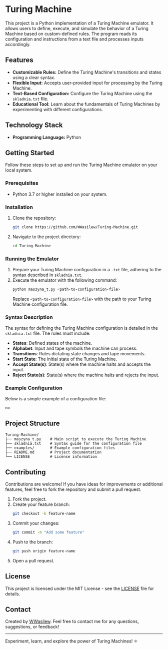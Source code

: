 # Turing Machine 



This project is a Python implementation of a Turing Machine emulator. It allows users to define, execute, and simulate the behavior of a Turing Machine based on custom-defined rules. The program reads its configuration and instructions from a text file and processes inputs accordingly.

## Features

- **Customizable Rules:** Define the Turing Machine's transitions and states using a clear syntax.
- **Flexible Input:** Accepts user-provided input for processing by the Turing Machine.
- **Text-Based Configuration:** Configure the Turing Machine using the `skladnia.txt` file.
- **Educational Tool:** Learn about the fundamentals of Turing Machines by experimenting with different configurations.

## Technology Stack

- **Programming Language:** Python

## Getting Started

Follow these steps to set up and run the Turing Machine emulator on your local system.

### Prerequisites

- Python 3.7 or higher installed on your system.

### Installation

1. Clone the repository:
   ```bash
   git clone https://github.com/WWasilew/Turing-Machine.git
   ```
2. Navigate to the project directory:
   ```bash
   cd Turing-Machine
   ```

### Running the Emulator

1. Prepare your Turing Machine configuration in a `.txt` file, adhering to the syntax described in `skladnia.txt`.
2. Execute the emulator with the following command:
   ```bash
   python maszyna_t.py <path-to-configuration-file>
   ```
   Replace `<path-to-configuration-file>` with the path to your Turing Machine configuration file.

### Syntax Description

The syntax for defining the Turing Machine configuration is detailed in the `skladnia.txt` file. The rules must include:

- **States**: Defined states of the machine.
- **Alphabet**: Input and tape symbols the machine can process.
- **Transitions**: Rules dictating state changes and tape movements.
- **Start State**: The initial state of the Turing Machine.
- **Accept State(s)**: State(s) where the machine halts and accepts the input.
- **Reject State(s)**: State(s) where the machine halts and rejects the input.

### Example Configuration

Below is a simple example of a configuration file:
```
no
```

## Project Structure

```
Turing-Machine/
├── maszyna_t.py    # Main script to execute the Turing Machine
├── skladnia.txt    # Syntax guide for the configuration file
├── examples/       # Example configuration files
├── README.md       # Project documentation
└── LICENSE         # License information
```

## Contributing

Contributions are welcome! If you have ideas for improvements or additional features, feel free to fork the repository and submit a pull request.

1. Fork the project.
2. Create your feature branch:
   ```bash
   git checkout -b feature-name
   ```
3. Commit your changes:
   ```bash
   git commit -m "Add some feature"
   ```
4. Push to the branch:
   ```bash
   git push origin feature-name
   ```
5. Open a pull request.

## License

This project is licensed under the MIT License - see the [LICENSE](LICENSE) file for details.

## Contact

Created by [WWasilew](https://github.com/WWasilew). Feel free to contact me for any questions, suggestions, or feedback!

---

Experiment, learn, and explore the power of Turing Machines! ⚛

